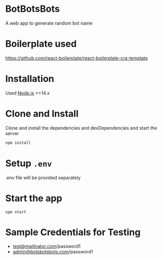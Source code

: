 # BotBotsBots

A web app to generate random bot name

# Boilerplate used

https://github.com/react-boilerplate/react-boilerplate-cra-template

# Installation

Used [Node.js](https://nodejs.org/) >=14.x

# Clone and Install

Clone and install the dependencies and devDependencies and start the server

```sh
npm install
```

# Setup `.env`

.env file will be provided separately


# Start the app

```
npm start
```

# Sample Credentials for Testing
- test@mailinator.com/password1
- admin@botsbotsbots.com/password1